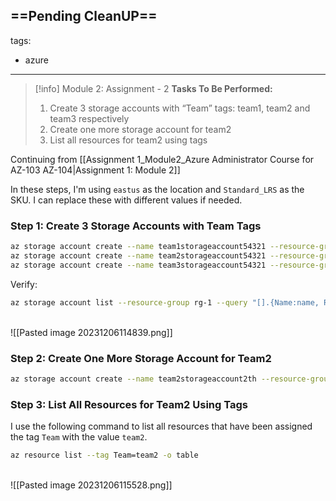 ==Pending CleanUP==
---
tags:
  - azure
---
> [!info] Module 2: Assignment - 2
> **Tasks To Be Performed:**
> 1. Create 3 storage accounts with “Team” tags: team1, team2 and team3 respectively 
> 2. Create one more storage account for team2 
> 3. List all resources for team2 using tags

Continuing from [[Assignment 1_Module2_Azure Administrator Course for AZ-103 AZ-104|Assignment 1: Module 2]]

In these steps, I'm using `eastus` as the location and `Standard_LRS` as the SKU. I can replace these with different values if needed.

### Step 1: Create 3 Storage Accounts with Team Tags

```bash
az storage account create --name team1storageaccount54321 --resource-group rg-1 --location eastus --sku Standard_LRS --tags Team=team1
az storage account create --name team2storageaccount54321 --resource-group rg-1 --location eastus --sku Standard_LRS --tags Team=team2
az storage account create --name team3storageaccount54321 --resource-group rg-1 --location eastus --sku Standard_LRS --tags Team=team3
```

Verify:
```bash
az storage account list --resource-group rg-1 --query "[].{Name:name, ResourceGroup:resourceGroup}" -o table
```
<br>![[Pasted image 20231206114839.png]]

### Step 2: Create One More Storage Account for Team2

```bash
az storage account create --name team2storageaccount2th --resource-group rg-1 --location eastus --sku Standard_LRS --tags Team=team2
```


### Step 3: List All Resources for Team2 Using Tags
I use the following command to list all resources that have been assigned the tag `Team` with the value `team2`.

```bash
az resource list --tag Team=team2 -o table
```
<br>![[Pasted image 20231206115528.png]]


